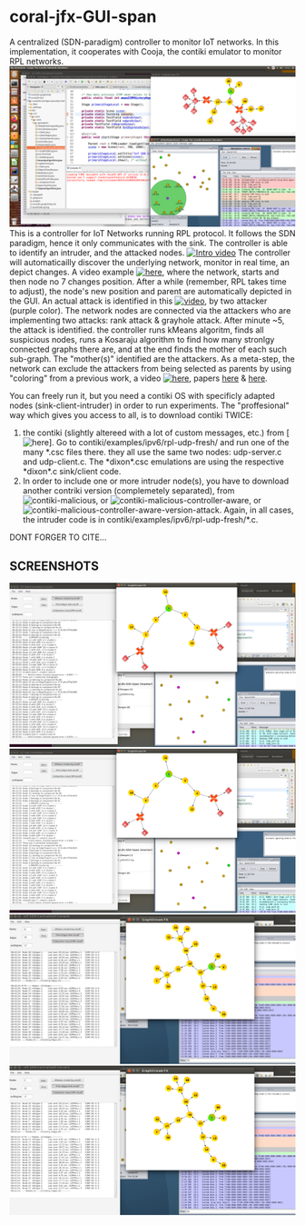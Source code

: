# coral-jfx-GUI-span
A centralized (SDN-paradigm) controller to monitor IoT networks. In this implementation, it cooperates with Cooja, the contiki emulator to monitor RPL networks.
![Controller in Action](/pics/2-attacks.png)
This is a controller for IoT Networks running RPL protocol. It follows the SDN paradigm, hence it only communicates with the sink.
The controller is able to identify an intruder, and the attacked nodes.
[![Intro video](https://img.youtube.com/vi/VID/0.jpg)](https://www.youtube.com/watch?v=W8hz-U6VLXo&feature=youtu.be)
The controller will automaticailly discover the underlying network, monitor in real time, an depict changes. A video example [![here](https://img.youtube.com/vi/VID/0.jpg)](https://www.youtube.com/watch?v=ElScUBguE1o), where the network, starts and then node no 7 changes position. After a while (remember, RPL takes time to adjust), the node's new position and parent are automatically depicted in the GUI.
An actual attack is identified in this [![video](https://img.youtube.com/vi/VID/0.jpg)](https://www.youtube.com/watch?v=YX4NEkfIO64&t=50s), by two attacker (purple color). The network nodes are connected via the attackers who are implementing two attacks: rank attack & grayhole attack.
After minute ~5, the attack is identified. the controller runs kMeans algoritm, finds all suspicious nodes, runs a Kosaraju algorithm to find how many stronlgy connected graphs there are, and at the end finds the mother of each such sub-graph. The "mother(s)" identified are the attackers.
As a meta-step, the network can exclude the attackers from being selected as parents by using "coloring" from a previous work, a video [![here](https://img.youtube.com/vi/VID/0.jpg)](https://www.youtube.com/watch?v=AeK3yW6pnWY&t=19s), papers [here](https://ieeexplore.ieee.org/abstract/document/8832178) & [here](https://ieeexplore.ieee.org/abstract/document/8647237).

You can freely run it, but you need a contiki OS with specificly adapted nodes (sink-client-intruder) in order to run experiments.
The "proffesional" way which gives you access to all, is to download contiki TWICE:
1. the contiki (slightly altereed with a lot of custom messages, etc.) from [![here](https://github.com/SWNRG/contiki-standard-extra-functions)]. Go to contiki/examples/ipv6/rpl-udp-fresh/ and run one of the many \*.csc files there. they all use the same two nodes: udp-server.c and udp-client.c. The \*dixon\*.csc emulations are using the respective \*dixon*.c sink/client code. 
2. In order to include one or more intruder node(s), you have to download another contriki version (complemetely separated), from ![contiki-malicious](https://github.com/SWNRG/contiki-malicious), or ![contiki-malicious-controller-aware](https://github.com/SWNRG/contiki-malicious-controller-aware), or ![contiki-malicious-controller-aware-version-attack](https://github.com/SWNRG/contiki-malicious-controller-aware-version-attack). Again, in all cases, the intruder code is in contiki/examples/ipv6/rpl-udp-fresh/\*.c.


DONT FORGER TO CITE...

## SCREENSHOTS
![Controller in Action2](/pics/multi-attacks.png)
![Controller in Action3](/pics/multi-small.png)
![Controller in Action4](/pics/typical-net-slim-mode.png)
![Controller in Action5](/pics/typical-small.png)
